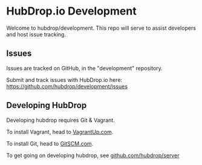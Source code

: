 HubDrop.io Development
======================

Welcome to hubdrop/development. This repo will serve to assist developers and 
host issue tracking.

Issues
------
Issues are tracked on GitHub, in the "development" repository.

Submit and track issues with HubDrop.io here: https://github.com/hubdrop/development/issues

Developing HubDrop
------------------

Developing hubdrop requires Git & Vagrant.  

To install Vagrant, head to [VagrantUp.com](http://www.vagrantup.com/downloads).

To install Git, head to [GitSCM.com](http://www.gitscm.com).

To get going on developing hubdrop, see [github.com/hubdrop/server](https://github.com/hubdrop/server)
